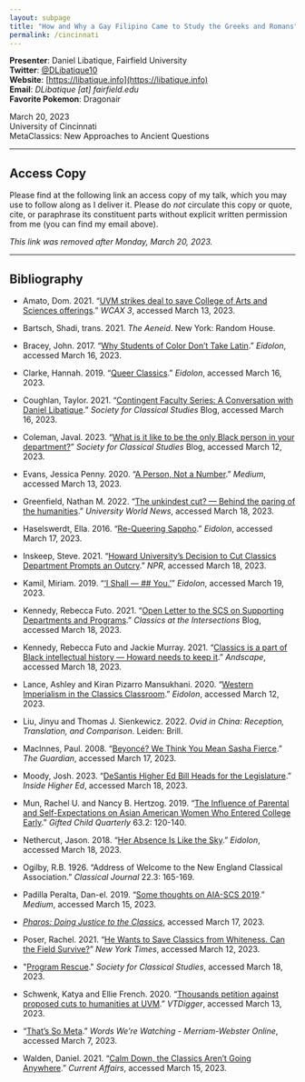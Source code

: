 ```yaml
---
layout: subpage
title: "How and Why a Gay Filipino Came to Study the Greeks and Romans"
permalink: /cincinnati
---
```


**Presenter**: Daniel Libatique, Fairfield University  
**Twitter**: [@DLibatique10](https://twitter.com/dlibatique10)  
**Website**: [https://libatique.info](https://libatique.info)  
**Email**: *DLibatique [at] fairfield.edu*  
**Favorite Pokemon**: Dragonair

March 20, 2023  
University of Cincinnati  
MetaClassics: New Approaches to Ancient Questions

***

## Access Copy

Please find at the following link an access copy of my talk, which you may use to follow along as I deliver it. Please do *not* circulate this copy or quote, cite, or paraphrase its constituent parts without explicit written permission from me (you can find my email above). 

*This link was removed after Monday, March 20, 2023.*

***

## Bibliography

* Amato, Dom. 2021. “[UVM strikes deal to save College of Arts and Sciences offerings](https://www.wcax.com/2021/06/05/uvm-strikes-deal-save-college-arts-sciences-offerings/).” *WCAX 3*, accessed March 13, 2023.

* Bartsch, Shadi, trans. 2021. *The Aeneid*. New York: Random House. 

* Bracey, John. 2017. “[Why Students of Color Don’t Take Latin](https://eidolon.pub/why-students-of-color-dont-take-latin-4ddee3144934).” *Eidolon*, accessed March 16, 2023. 

* Clarke, Hannah. 2019. “[Queer Classics](https://eidolon.pub/queer-classics-b84819356f74).” *Eidolon*, accessed March 16, 2023.

* Coughlan, Taylor. 2021. “[Contingent Faculty Series: A Conversation with Daniel Libatique](https://classicalstudies.org/scs-blog/dlliba10/blog-contingent-faculty-series-conversation-daniel-libatique).” *Society for Classical Studies* Blog, accessed March 16, 2023.

* Coleman, Javal. 2023. “[What is it like to be the only Black person in your department?](https://classicalstudies.org/scs-blog/javal-coleman/blog-%E2%80%9Cwhat-it-be-only-black-person-your-department%E2%80%9D)” *Society for Classical Studies* Blog, accessed March 12, 2023.

* Evans, Jessica Penny. 2020. “[A Person, Not a Number](https://evansje.medium.com/a-person-not-a-number-870b5c0b0f45).” *Medium*, accessed March 13, 2023. 

* Greenfield, Nathan M. 2022. “[The unkindest cut? — Behind the paring of the humanities](https://www.universityworldnews.com/post.php?story=20220808152834589).” *University World News*, accessed March 18, 2023. 

* Haselswerdt, Ella. 2016. “[Re-Queering Sappho](https://eidolon.pub/re-queering-sappho-c6c05b6b9f0b).” *Eidolon*, accessed March 17, 2023. 

* Inskeep, Steve. 2021. “[Howard University’s Decision to Cut Classics Department Prompts an Outcry](https://www.npr.org/2021/05/10/995389117/howard-universitys-decision-to-cut-classics-department-prompts-an-outcry).” *NPR*, accessed March 18, 2023.

* Kamil, Miriam. 2019. “[‘I Shall — #$% You And *@$# You.’](https://eidolon.pub/i-shall-you-and-you-a3841d4c5e33)” *Eidolon*, accessed March 19, 2023. 

* Kennedy, Rebecca Futo. 2021. “[Open Letter to the SCS on Supporting Departments and Programs](https://rfkclassics.blogspot.com/2021/06/open-letter-to-scs-on-supporting.html).” *Classics at the Intersections* Blog, accessed March 18, 2023. 

* Kennedy, Rebecca Futo and Jackie Murray. 2021. “[Classics is a part of Black intellectual history — Howard needs to keep it](https://andscape.com/features/classics-is-a-part-of-black-intellectual-history-howard-needs-to-keep-it/).” *Andscape*, accessed March 18, 2023. 

* Lance, Ashley and Kiran Pizarro Mansukhani. 2020. “[Western Imperialism in the Classics Classroom](https://eidolon.pub/western-imperialism-in-the-classics-classroom-75190bd6eb39).” *Eidolon*, accessed March 12, 2023. 

* Liu, Jinyu and Thomas J. Sienkewicz. 2022. *Ovid in China: Reception, Translation, and Comparison*. Leiden: Brill.

* MacInnes, Paul. 2008. “[Beyoncé? We Think You Mean Sasha Fierce](https://www.theguardian.com/music/2008/oct/24/beyonce-sasha-fierce).” *The Guardian*, accessed March 17, 2023.

* Moody, Josh. 2023. “[DeSantis Higher Ed Bill Heads for the Legislature](https://www.insidehighered.com/news/2023/02/27/new-florida-bill-aims-enact-desantiss-higher-ed-reforms).” *Inside Higher Ed*, accessed March 18, 2023. 

* Mun, Rachel U. and Nancy B. Hertzog. 2019. “[The Influence of Parental and Self-Expectations on Asian American Women Who Entered College Early](https://journals.sagepub.com/doi/pdf/10.1177/0016986218823559).” *Gifted Child Quarterly* 63.2: 120-140.

* Nethercut, Jason. 2018. “[Her Absence Is Like the Sky](https://eidolon.pub/her-absence-is-like-the-sky-a7f95ae0708c).” *Eidolon*, accessed March 18, 2023.

* Ogilby, R.B. 1926. “Address of Welcome to the New England Classical Association.” *Classical Journal* 22.3: 165-169.

* Padilla Peralta, Dan-el. 2019. “[Some thoughts on AIA-SCS 2019](https://medium.com/@danelpadillaperalta/some-thoughts-on-aia-scs-2019-d6a480a1812a).” *Medium*, accessed March 15, 2023.

* [*Pharos: Doing Justice to the Classics*](https://pharos.vassarspaces.net/), accessed March 17, 2023. 

* Poser, Rachel. 2021. “[He Wants to Save Classics from Whiteness. Can the Field Survive?](https://www.nytimes.com/2021/02/02/magazine/classics-greece-rome-whiteness.html)” *New York Times*, accessed March 12, 2023.

* "[Program Rescue](https://classicalstudies.org/professional-matters/program-rescue)." *Society for Classical Studies*, accessed March 18, 2023. 

* Schwenk, Katya and Ellie French. 2020. “[Thousands petition against proposed cuts to humanities at UVM](https://vtdigger.org/2020/12/03/thousands-petition-against-proposed-cuts-to-humanities-at-uvm/).” *VTDigger*, accessed March 13, 2023.

* “[That’s So Meta](https://www.merriam-webster.com/words-at-play/meta-adjective-self-referential).” *Words We’re Watching - Merriam-Webster Online*, accessed March 7, 2023.

* Walden, Daniel. 2021. “[Calm Down, the Classics Aren’t Going Anywhere](https://www.currentaffairs.org/2021/06/calm-down-the-classics-arent-going-anywhere).” *Current Affairs*, accessed March 15, 2023.
